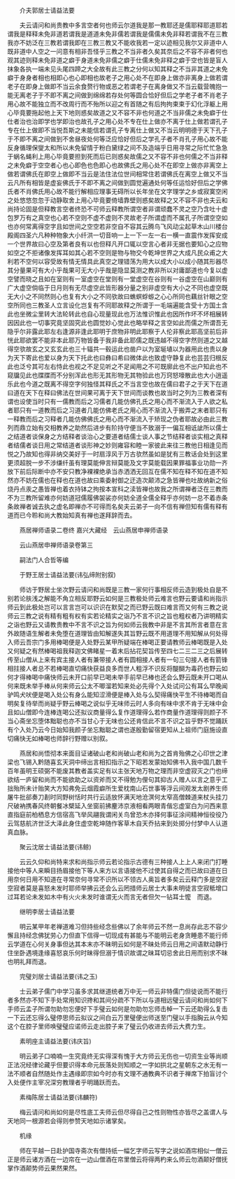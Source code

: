 <!-- { "loadSidebar": true } -->

　　介夫郭居士请益法要

　　夫云请问和尚贵教中多言空者何也师云尔道我是那一教耶还是儒耶释耶道耶若谓我是释释未免非道若谓我是道道未免非儒若谓我是儒儒未免非释若谓我不在三教我亦不妨泛在三教若谓我即在三教三教又不能收我若一定以迹相见我尔又非道中人既非道中人空之一问意有相非吾怪乎三教之不当非者久矣其奈后之不容不非者何也观其迹则释未免非道之癖于身道未免非儒之癖于仕儒未免非释之癖于空也皆是盲人抹象各执一端未见头尾四蹄之大全故有此三教之分何以知其释之不当非其道之未免癖于身身者相也相即心也心即相也故老子之用心处不在即身上做亦非离身上做若谓老子在即身上做即不当云余食赘行物或恶之若谓老子在离身做又不当云载营魄抱一能无离老子于不即不离之间做到绵绵若存处何等圆合恰好但后之学老子者不肖老子用心故不能独立而不改周行而不殆所以迎之有首随之有后拘拘束束于幻化浮躯上用心毕竟要拖起他上天下地则惑矣故道之又不容不非也何道之不当非儒之未免癖于仕仕者治也治即学也学即治也故孔子之用心处不专在仕上做亦不离于仕上做若谓孔子专在仕上做即不当悦吾斯之未能信若谓孔子专离仕上做又不当云明明德于天下孔子于不即不离之间做到不舍昼夜处何等泛应恰好但后之学孔子者不肖孔子用心故不能反身循理保燮太和所以未免留情于粉白黛绿之间不及造端乎日用寻常之际忙忙急急于蜗名蝇利上用心毕竟要担到死而后已则惑矣故儒之又不容不非也何儒之不当非释之未免癖于空空者心也心即色也色即心也故佛氏之用心处不在即空上做亦非离空上做若谓佛氏在即空上做即不当云是法住法位世间相常住若谓佛氏在离空上做又不当云凡所有相皆是虚妄佛氏于不即不离之间做到圆觉遍通处何等任运恰好但后之学佛氏者不肖佛氏用心故不能行解相应理事无碍所以长年坐在文字理学之乡或寂寞空闲之处悠悠忽忽于动静取舍上用心毕竟要倚墙靠壁则惑矣故释之又不容不非也夫云和尚持论固是但释教言空者终恐不可师云释教所谓空者非谓顽蠢不灵之空乃含吐十虚包罗万有之真空也心若不空则不虚不虚则不灵故老子所谓虚而不属孔子所谓空空如也亦何常离得空字且如世间之空空若非空自不容其云腾鸟飞风动尘起草木山川楼台殿阁四圣六凡种种物象大小纤洪一切音响一上一下一左一右一横一直震作发挥安成一个世界故曰心空及第者良有以也但释凡开口辄以空言心者非无据也要知心之应物如空之不拒诸像发挥耳如其心若不空则是物与物交今乾坤世界之大成凡民众甫之大利若不空何以容受故有情无情具此真空之理错荡为用大以成大小以成小随其形器尽其分量果可有大小乎哉果可无大小乎哉是隐显莫测之教非所以对庸鄙道也今复以虚空譬而晓之且如在室则有一室虚空在堂则有一堂虚空在谷则有一谷虚空在山巅则有广大虚空倘临于日月则有无尽虚空此皆形器分量之别非虚空有大小之不同也虚空既无大小之不同然则心也复有大小之不同欤故曰蟭螟蜉蝣之心心所同也藕丝针眼之空空所同也三教圣人立言设化岂复有不同耶故释之所谓于一毛端遍能含受十方国土含此也坐微尘里转大法轮转此也自心现量现此也万法惟识惟此也因所作坏不坏相展转因因此也一切事究竟坚固究此也圆觉妙心觉此也略举释之言空如此而儒之所谓吾无隐乎尔非露此耶左右逢源非逢此耶明于庶物非明此耶察于人伦非察此耶高坚前后非恍此耶欲罢不能非本此耶万物皆备于我非备此耶儒之既违越不得空字然则道之又越得空欤故玄之又玄玄此也三十辐共一毂运此也凿户以为室埏埴以为器用此也贵以身为天下寄此也爱以身为天下托此也曰彝曰希曰微体此也致虚守静复此也芸芸归根反此也泛兮其可左右恃此也视之不足见听之不足闻用之不可既廓此也不出户知此也不窥牖见此也牒牒而不分别浑此也形无其形物无其物验此也万窍怒嚎散此也大小逍遥乐此也今道之既离不得空字何独怪其释氏之不当言空也故在儒曰君子之于天下在道曰道在天下在释曰佛法在世间果可离于天下世间而谈教也故当时之列为三教者深有谓也设使当时只有一儒教而后之习儒者几能仿佛孔氏之用心而不渐流入于人欲之私者耶只有一道教而后之习道者几能仿佛老氏之用心而不渐流入于搬弄之末者耶只有一释教而后之习释者几能仿佛佛氏之用心而不渐流入于矫现之伪者耶故必由此三教列而鼎立始有交相教养之助然后进步有阶持守便当不致溺于一偏互相诋訿所以儒士之结道者谈保身之方结释者谈治心之要道者结儒士谈人事之节结释者谈实相之真释者结儒者谈日用之常结道者谈形神之妙则雍容和睦一家彼此来往三教他日相逢见而悦之乃故知也得非纳交美好于一时扇淳风于万古欤然虽如是犹有三教话会处到这里更须超脱一步不涉缣纤虽有理莫能伸言辩莫能及文字莫能载因果罪福事业功勋一齐放下前后际断中亦不安只教净裸裸绝承当赤洒洒无回互在儒不知在释不知在道不知然亦不妨在儒也在释也在道也故曰乘委射御之迂造次颠沛之急皆禅也吐故纳新之俗烧丹点汞之愚皆禅也着衣持钵之拘按本宣科之渎皆禅也故我之所谓禅者泛在三教而不为三教所留难亦何妨道冠儒履佛袈裟亦何妨全道全儒全释乎亦何妨一总不着赤条条故禅者诚去执之虚名即禅亦不可得而名矣夫云弟子一向不信有禅但知有儒有释有道而已今聆和尚大教始知真有禅也遂拜辞而去。

　　燕居禅师语录二卷终
嘉兴大藏经　云山燕居申禅师语录


　　云山燕居申禅师语录卷第三

　　嗣法门人合哲等编

　　于野王居士请益法要(讳弘缔附别叙)

　　师访于野居士坐次野云请问和尚既是三教一家何行事相反师云造到极处自是不别若论肤浅之解能不角立相反耶野云如何是三教极处师云难言也野云要请和尚指示师云到此极处岂可以言言岂可以识识在默契之而已野云既曰难言而又何有三教之说师云三教之说有精有粗有权有实若论精实之诣乃不言不识之旨也粗权者乃讲明精实之诣也野云又请教贵教中不言不识之旨为何如师云我教中非是不言其所言者意在言外故随语生解者未免堕在道理皆由知解遂失其旨野云既不用道理不用知解从何处得入师云吾宗门多用棒喝便是入处野云某甲所疑端在棒喝正要请教师云棒喝既是入处又何疑之有然棒喝祖我释迦文佛睹星一着末后拈花契旨传至四七二三二三之后展转传至山僧从上来有宾主接人者有兼带接人者有圆相接人者有一句三句接人者有箭锋相拄接人者总不若棒喝直切痛快获益良多而世人粗浮不识反将醍醐为毒药也野云如何才得棒喝中痛快师云未开口前早已喝未举手前早已棒也还会么野云既未开口喝从何来既未举手棒从何来师云公太不唧溜若知来处必先得个入处试问公有耳么早晚闻驴鸣犬吠便是喝入处公有身么能知涩滑便是棒入处与么契得痛快平生不待棒喝而自明矣复待举而尚疑乎野云棒喝之说似乎无味师云时人多向有味中求不肯于无味中会且如山僧即今连棒连喝公还拟议商量得么复作道理得么若作商量作道理得则颜子不当心斋坐忘堕体黜聪也亦不当甘心于无味也公还肯信此不言不识之旨乎野不觉踊跃有个入处乃云今日始知我颜子坐忘黜聪之谓也遂殷勤留宿更知从上祖师门庭施设直切痛快无如棒喝也师辞行野赠以别叙。

　　燕居和尚悟彻本来面目证诸破山老和尚破山老和尚为之首肯殆佛之心印世之津梁也飞锡入黔随喜玄天洞中缔出言相扣指示之下昭若发蒙始知佛书入我中国几数千百年虽明王硕弼不能废其教者盖实足有以主张天地万物之理而非空虚寂灭之门也缔欲结一庐留和尚而不能欲助之以资斧而又不得勉为俚句其抑古人赠人以言之意乎工拙殆所未计贻笑大方知弗免云烟霞癖所生爱枕南山石世事等浮云间观发太剧养生师屠牛批郤奏刀剨时同野树恬时共行云适放怀满天地沧溟何太窄高僧棘道来杖头挂刀尺破衲携春风终朝餐冰檗延入坐窗前拂麈沛京液相看两眼青偕忘虚室白为问西来意直指庭前柏栖息方信宿高飞举风翮我谓闲关鸟曾恐木亦择何事征涂间精神恒役役乃云驾慈航济世泛大泽此身住虚空乾坤随作客草木自天乔拈来到处掷分付梦中人认道真血脉。

　　聚云沈居士请益法要(讳鲸)

　　云云久仰和尚特来求和尚指示师云若论指示古德有三种接人上上人来闭门打睡接他中等人来瞬目扬眉接他下等人来方以言语接他不过使其自得之而已故曰道在日用奈何日用不知道在寻常奈何寻常不识所以不领古人奥旨者多矣云云释门多是空寂空寂者莫是喜怒未发时耶师举拂云还会么云罔措师云居士大事未明徒言空寂秪增口过耳若论未发如木中有火火未发时谁谓无火而言无者但欠一钻耳士懡　而退。

　　继明李居士请益法要

　　明云某甲年老禅道难习但持些经念些佛以了余年师云不然一息尚存此志不容少懈且持经念佛犹劳心力但直下信得一切现成有甚能与不能明云老身贪睡患不能行师云学道在心何关身事但达其本末亦不昧明云如何是不昧处师云日用之间语默动静行住坐卧遇境逢缘喜怒哀乐何时昧得但溺于情识故谓之昧耳切忌舍此日用而别求不昧也明礼拜而退。

　　完璧刘居士请益法要(讳之玉)

　　士云弟子儒门中学习虽多求其继道统者万中无一师云非特儒门但徒说而不能行者多然亦不知下手处常用知识搀和其间分疏不下所以与道相远璧云请问和尚如何下手师云孟子所谓勿助勿忘便好下手璧云如何是勿助勿忘师击棹一下云还助得么复击一下云还忘得么璧停思师云拟议之间白云万里璧便出师送至门璧以手指胸云从今知这个在腔子里师唤璧璧应诺师云走出腔子来了璧云仍收进去师云大费力生。

　　素明座主请益法要(讳庆旨)

　　明云弟子口喃喃一生究竟终无实得深有愧于大方师云无伤也一切资生业等尚顺正法况经律论藏乎但要识得本命元辰落处则知顺之一字如拱北之星朝东之水无有一法不顺者自然随处作主遇缘即宗如今时亦有文理不通教典不识者于禅席下拍盲讨个入处便作主宰况深穷教理者乎明踊跃而去。

　　素梅陈居士请益法要(讳麟符)

　　梅云请问和尚如何是尽性底工夫师云但尽得自己之性则物性亦皆尽之盖谓人与天地同一根源若会得则参赞天地如示诸掌矣。

　　机缘

　　师在平越一日赴护国寺斋次有僧持纸一幅乞字师云写字之说如酒帘相似一僧云正是师云诸方酒在一边帘在一边山僧酒在帘里僧云将得两杓来么师云勿酒颠好僧抚掌作酒颠势师云果然果然。

